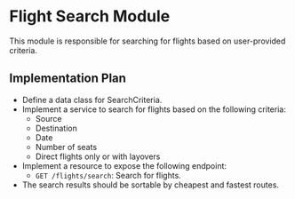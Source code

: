 # Flight Search Module

This module is responsible for searching for flights based on user-provided criteria.

## Implementation Plan

- Define a data class for SearchCriteria.
- Implement a service to search for flights based on the following criteria:
  - Source
  - Destination
  - Date
  - Number of seats
  - Direct flights only or with layovers
- Implement a resource to expose the following endpoint:
  - `GET /flights/search`: Search for flights.
- The search results should be sortable by cheapest and fastest routes.
